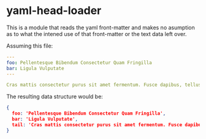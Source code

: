 # yaml-head-loader

This is a module that reads the yaml front-matter and makes no asumption as to what the intened use of that front-matter or the text data left over.

Assuming this file:

```yaml
---
foo: Pellentesque Bibendum Consectetur Quam Fringilla
bar: Ligula Vulputate
---

Cras mattis consectetur purus sit amet fermentum. Fusce dapibus, tellus ac cursus commodo, tortor mauris condimentum nibh, ut fermentum massa justo sit amet risus.
```

The resulting data structure would be:

```json
{ 
  foo: 'Pellentesque Bibendum Consectetur Quam Fringilla',
  bar: 'Ligula Vulputate',
  tail: 'Cras mattis consectetur purus sit amet fermentum. Fusce dapibus, tellus ac cursus commodo, tortor mauris condimentum nibh, ut fermentum massa justo sit amet risus.' 
}
```
